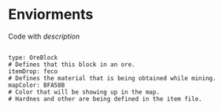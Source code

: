 # Enviorments

Code with *description*

```hsjon

type: OreBlock
# Defines that this block in an ore.
itemDrop: feco
# Defines the material that is being obtained while mining.
mapColor: BFA58B
# Color that will be showing up in the map.
# Hardnes and other are being defined in the item file.

```
